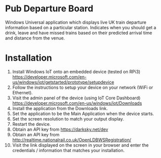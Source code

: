 # Pub Departure Board

Windows Universal application which displays live UK train departure information based on a particular station. Indicates when you should get a drink, leave and have missed trains based on their predicted arrival time and distance from the venue.

# Installation

1. Install Windows IoT onto an embedded device (tested on RPi3) https://developer.microsoft.com/en-us/windows/iot/getstarted/prototype/setupdevice
2. Follow the instructions to setup your device on your network (WiFi or Ethernet).
3. Visit the admin panel of the device (using IoT Core Dashboard) https://developer.microsoft.com/en-us/windows/iot/Downloads
4. Install the application from the Downloads link.
5. Set the application to be the Main Application when the device starts.
5. Set the screen resolution to match your output display.
6. Restart the device.
7. Obtain an API key from https://darksky.net/dev
8. Obtain an API key from http://realtime.nationalrail.co.uk/OpenLDBWSRegistration/
6. Visit the link displayed on the screen in your browser and enter the credentials / information that matches your installation.